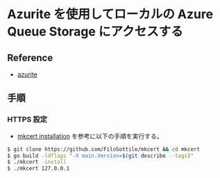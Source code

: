 # Azurite を使用してローカルの Azure Queue Storage にアクセスする

## Reference

* [azurite](https://docs.microsoft.com/ja-jp/azure/storage/common/storage-use-azurite?tabs=docker-hub#authorization-for-tools-and-sdks)

## 手順

### HTTPS 設定

* [mkcert installation](https://github.com/FiloSottile/mkcert#installation) を参考に以下の手順を実行する。

```bash
$ git clone https://github.com/FiloSottile/mkcert && cd mkcert
$ go build -ldflags "-X main.Version=$(git describe --tags)"
$ ./mkcert -install
$ ./mkcert 127.0.0.1
```



